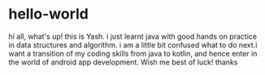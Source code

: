 # hello-world
hi all, what's up!
this is Yash. i just learnt java with good hands on practice in data structures and algorithm. i am a little bit confused what to do next.i want a transition of my coding skills from java to kotlin, and hence enter in the world of android app development. 
Wish me best of luck!
thanks


